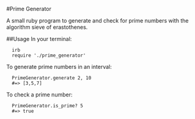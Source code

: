 #Prime Generator


A small ruby program to generate and check for prime numbers with the algorithm sieve of erastothenes.

##Usage
  In your terminal:
      
      irb
      require './prime_generator'
      
  To generate prime numbers in an interval:
    
      PrimeGenerator.generate 2, 10
      #=> [3,5,7]
    
  To check a prime number:
  
      PrimeGenerator.is_prime? 5
      #=> true
    
